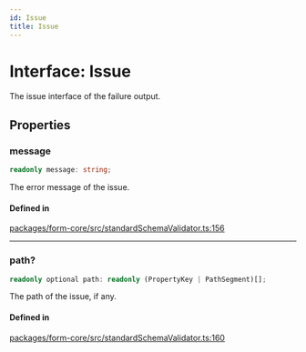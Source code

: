 ```yaml
---
id: Issue
title: Issue
---
```


# Interface: Issue

The issue interface of the failure output.

## Properties

### message

```ts
readonly message: string;
```

The error message of the issue.

#### Defined in

[packages/form-core/src/standardSchemaValidator.ts:156](https://github.com/TanStack/form/blob/main/packages/form-core/src/standardSchemaValidator.ts#L156)

***

### path?

```ts
readonly optional path: readonly (PropertyKey | PathSegment)[];
```

The path of the issue, if any.

#### Defined in

[packages/form-core/src/standardSchemaValidator.ts:160](https://github.com/TanStack/form/blob/main/packages/form-core/src/standardSchemaValidator.ts#L160)
